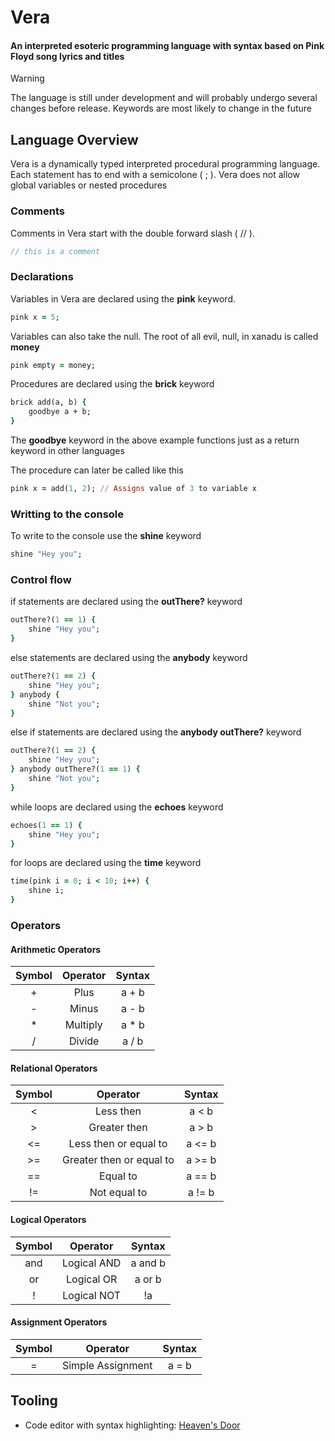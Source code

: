 # Vera

#### An interpreted esoteric programming language with syntax based on Pink Floyd song lyrics and titles

> [!WARNING]
> The language is still under development and will probably undergo several changes before release. Keywords are most likely to change in the future

## Language Overview

Vera is a dynamically typed interpreted procedural programming language. Each statement has to end with a semicolone ( ; ). Vera does not allow global variables or nested procedures

### Comments

Comments in Vera start with the double forward slash ( // ).

```c
// this is a comment
```

### Declarations

Variables in Vera are declared using the **pink** keyword.

```ruby 
pink x = 5;
```

Variables can also take the null. The root of all evil, null, in xanadu is called **money**

```ruby 
pink empty = money;
```

Procedures are declared using the **brick** keyword

```ruby 
brick add(a, b) {
    goodbye a + b;
}
```

The **goodbye** keyword in the above example functions just as a return keyword in other languages

The procedure can later be called like this

```ruby 
pink x = add(1, 2); // Assigns value of 3 to variable x
```

### Writting to the console

To write to the console use the **shine** keyword

```ruby 
shine "Hey you";
```

### Control flow

if statements are declared using the **outThere?** keyword

```ruby 
outThere?(1 == 1) {
    shine "Hey you";
}
```

else statements are declared using the **anybody** keyword

```ruby 
outThere?(1 == 2) {
    shine "Hey you";
} anybody {
    shine "Not you";
}
```

else if statements are declared using the **anybody outThere?** keyword

```ruby 
outThere?(1 == 2) {
    shine "Hey you";
} anybody outThere?(1 == 1) {
    shine "Not you";
}
```

while loops are declared using the **echoes** keyword

```ruby 
echoes(1 == 1) {
    shine "Hey you";
}
```

for loops are declared using the **time** keyword

```ruby 
time(pink i = 0; i < 10; i++) {
    shine i;
}
```

### Operators

#### Arithmetic Operators 

 | Symbol   | Operator  | Syntax |
 | :---:    |  :---:    | :---:  |
 |   +      |  Plus     | a + b  |
 |   -      |  Minus    | a - b  |
 |   *      | Multiply  | a * b  |
 |   /      |  Divide    | a / b  |

#### Relational Operators

 | Symbol  |  Operator  | Syntax |
 | :---:   |   :---:    | :---:  |
 |   <     |   Less then    |  a < b  |
 |   >     |   Greater then   |  a > b  |
 |   <=    | Less then or equal to |  a <= b  |
 |   >=    |   Greater then or equal to    | a >= b  |
 |   ==    |   Equal to   |  a == b  |
 |   !=    |   Not equal to    | a != b  |

#### Logical Operators

 | Symbol  |  Operator  | Syntax |
 | :---:   |   :---:    | :---:  |
 |   and      |  Logical AND     | a and b  |
 |   or      |  Logical OR   |  a or b |
 |   !      | Logical NOT |  !a  |

#### Assignment Operators

 | Symbol   | Operator |  Syntax |
 | :---:    |  :---:   |  :---:  |
 |   =      |  Simple Assignment  | a = b  |

## Tooling

- Code editor with syntax highlighting: [Heaven's Door](https://github.com/Turtel216/Heavens-Door)
